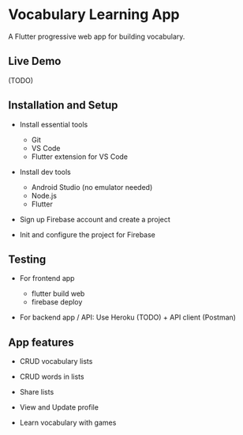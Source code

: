 # Vocabulary Learning App

A Flutter progressive web app for building vocabulary.

## Live Demo

(TODO)

## Installation and Setup

* Install essential tools
    * Git
    * VS Code
    * Flutter extension for VS Code

* Install dev tools
    * Android Studio (no emulator needed)
    * Node.js
    * Flutter

* Sign up Firebase account and create a project

* Init and configure the project for Firebase

## Testing

* For frontend app
    * flutter build web
    * firebase deploy

* For backend app / API: Use Heroku (TODO) + API client (Postman)

## App features

* CRUD vocabulary lists

* CRUD words in lists

* Share lists

* View and Update profile

* Learn vocabulary with games
